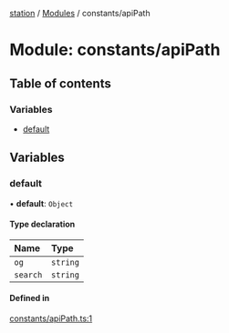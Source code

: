 [station](../README.md) / [Modules](../modules.md) / constants/apiPath

# Module: constants/apiPath

## Table of contents

### Variables

- [default](constants_apiPath.md#default)

## Variables

### default

• **default**: `Object`

#### Type declaration

| Name | Type |
| :------ | :------ |
| `og` | `string` |
| `search` | `string` |

#### Defined in

[constants/apiPath.ts:1](https://github.com/kiotosi/station/blob/cfb6b0e/constants/apiPath.ts#L1)
